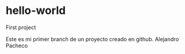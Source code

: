 # hello-world
First project

Este es mi primer branch de un proyecto creado en github.
Alejandro Pacheco
